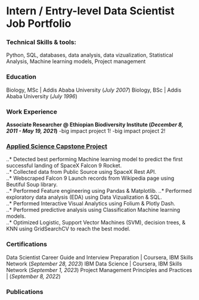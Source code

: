 # Intern / Entry-level Data Scientist Job Portfolio

### Technical Skills & tools: 
Python, SQL, databases, data analysis, data vizualization, Statistical Analysis, Machine learning models, Project management

### Education
Biology, MSc | Addis Ababa University (_July 2007_)
Biology, BSc | Addis Ababa University (_July 1996_)

### Work Experience
**Associate Researcher @ Ethiopian Biodiversity Institute (_December 8, 2011 - May 19, 2021_)** 
-big impact project 1!
-big impact project 2!

### [Applied Science Capstone Project](https://github.com/abiyselassie22/testpro/tree/master)
..* Detected best performing Machine learning model to predict the first successful landing of SpaceX Falcon 9 Rocket. <br>
..* Collected data from Public Source using SpaceX Rest API. <br>
..* Webscraped Falcon 9 Launch records from Wikipedia page using Beutiful Soup library. <br>
..* Performed Feature engineering using Pandas & Matplotlib.
..* Performed exploratory data analysis (EDA) using Data Vizualization & SQL. <br>
..* Performed Interactive Visual Analytics using Folium & Plotly Dash. <br>
..* Performed predictive analysis using Classification Machine learning models. <br>
..* Optimized Logistic, Support Vector Machines (SVM), decision trees, & KNN using GridSearchCV to reach the best model.

### Certifications
Data Scientist Career Guide and Interview Preparation | Coursera, IBM Skills Network (_September 28, 2023_)
IBM Data Science | Coursera, IBM Skills Network (_September 1, 2023_)
Project Management Principles and Practices | (_September 8, 2022_)           

### Publications
